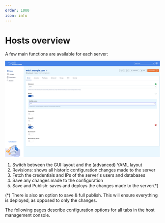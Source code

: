 ```yaml
---
order: 1000
icon: info
---
```


# Hosts overview

A few main functions are available for each server:

![General functions](img/tsa_server_tab1.png)

1. Switch between the GUI layout and the (advanced) YAML layout
2. Revisions: shows all historic configuration changes made to the server
3. Fetch the credentials and IPs of the server's users and databases
4. Save any changes made to the configuration
5. Save and Publish: saves and deploys the changes made to the server(*)

(*) There is also an option to save & full publish. This will ensure everything is deployed, as opposed to only the changes.

The following pages describe configuration options for all tabs in the host management console.